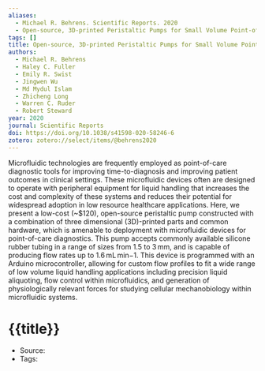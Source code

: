 ```yaml
---
aliases:
  - Michael R. Behrens. Scientific Reports. 2020
  - Open-source, 3D-printed Peristaltic Pumps for Small Volume Point-of-Care Liquid Handling
tags: []
title: Open-source, 3D-printed Peristaltic Pumps for Small Volume Point-of-Care Liquid Handling
authors:
  - Michael R. Behrens
  - Haley C. Fuller
  - Emily R. Swist
  - Jingwen Wu
  - Md Mydul Islam
  - Zhicheng Long
  - Warren C. Ruder
  - Robert Steward
year: 2020
journal: Scientific Reports
doi: https://doi.org/10.1038/s41598-020-58246-6
zotero: zotero://select/items/@behrens2020
---
```

<!-- START_ABSTRACT -->
Microfluidic technologies are frequently employed as point-of-care diagnostic tools for improving time-to-diagnosis and improving patient outcomes in clinical settings. These microfluidic devices often are designed to operate with peripheral equipment for liquid handling that increases the cost and complexity of these systems and reduces their potential for widespread adoption in low resource healthcare applications. Here, we present a low-cost (~$120), open-source peristaltic pump constructed with a combination of three dimensional (3D)-printed parts and common hardware, which is amenable to deployment with microfluidic devices for point-of-care diagnostics. This pump accepts commonly available silicone rubber tubing in a range of sizes from 1.5 to 3 mm, and is capable of producing flow rates up to 1.6 mL min−1. This device is programmed with an Arduino microcontroller, allowing for custom flow profiles to fit a wide range of low volume liquid handling applications including precision liquid aliquoting, flow control within microfluidics, and generation of physiologically relevant forces for studying cellular mechanobiology within microfluidic systems.
<!-- END_ABSTRACT -->

<!-- START_TEMPLATE -->
# {{title}}

- Source:
- Tags: 
<!-- END_TEMPLATE -->